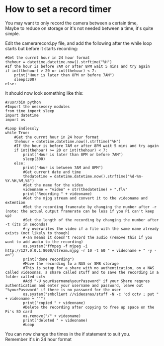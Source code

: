 
# How to set a record timer
You may want to only record the camera between a certain time,  
Maybe to reduce on storage or it's not needed between a time, it's quite simple.

Edit the camerarecord.py file, and add the following after the while loop starts but before it starts recording:  
		   
    #Get the currnt hour in 24 hour format  
    thehour = datetime.datetime.now().strftime("%H")  
    #If the hour is before 7AM or after 8PM wait 5 mins and try again  
    if int(thehour) > 20 or int(thehour) < 7:  
        print("Hour is later than 8PM or before 7AM")  
        sleep(300)  
    else:  
    

It should now look something like this:  

    #/usr/bin python  
    #Import the nessesery modules  
    from time import sleep  
    import datetime  
    import os  

    #Loop Endlessly  
    while True:  
        #Get the currnt hour in 24 hour format  
        thehour = datetime.datetime.now().strftime("%H")  
        #If the hour is before 7AM or after 8PM wait 5 mins and try again  
        if int(thehour) >= 20 or int(thehour) < 7:  
            print("Hour is later than 8PM or before 7AM")  
            sleep(300)  
        else:  
            print("Hour is between 7AM and 8PM")  
            #Get current date and time  
            thedatetime = datetime.datetime.now().strftime("%d-%m-%Y.%H,%M,%S")  
            #Set the name for the video  
            videoname = "video" + str(thedatetime) + ".flv"  
            print("Recording " + videoname)  
            #Get the mjpg stream and convert it to the videoname and extention  
            #Set the recording framerate by changing the number after -r (note: the actual output framerate can be less if you Pi can't keep up)  
            #Set the length of the recording by changing the number after -t (its in seconds)  
            #-y overwrites the video if a file with the same name already exists (not likely to though)  
            #-an means it doesn't record the audio (remove this if you want to add audio to the recording)  
            os.system("ffmpeg -f mjpeg -i http://127.0.0.1:8000/stream.mjpg -r 10 -t 60 " + videoname + " -y -an")  
            print("done recording")  
            #Move the recording to a NAS or SMB storage  
            #This is setup for a share with no authentication, on a NAS called videosnas, a share called stuff and to save the recording in a folder called cctv  
            #Add "-U yourUsername%yourPassword" if your Share requres authentication and enter your username and password, leave out "%yourPassword" if there is no password for the user  
            os.system("smbclient //videosnas/stuff -N -c 'cd cctv ; put " + videoname + "'")  
            print("copied " + videoname)  
            #Delete the recording after copying to free up space on the Pi's SD card  
            os.remove("/" + videoname)  
            print("deleted " + videoname)  
            #Loop 

You can now change the times in the if statement to suit you.  
Remember it's in 24 hour format
